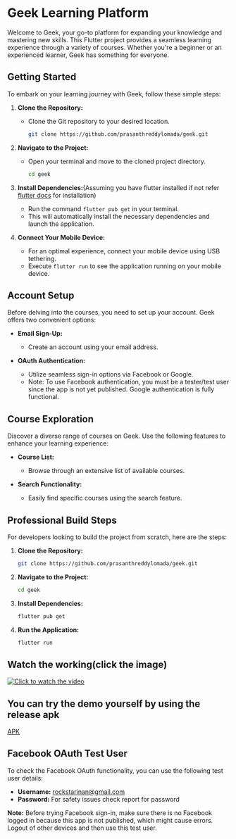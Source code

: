 # Geek Learning Platform

Welcome to Geek, your go-to platform for expanding your knowledge and mastering new skills. This Flutter project provides a seamless learning experience through a variety of courses. Whether you're a beginner or an experienced learner, Geek has something for everyone.

## Getting Started

To embark on your learning journey with Geek, follow these simple steps:

1. **Clone the Repository:**
   - Clone the Git repository to your desired location.

     ```bash
     git clone https://github.com/prasanthreddylomada/geek.git
     ```

2. **Navigate to the Project:**
   - Open your terminal and move to the cloned project directory.

     ```bash
     cd geek
     ```

3. **Install Dependencies:**(Assuming you have flutter installed if not refer [flutter docs](https://docs.flutter.dev/get-started/install/windows) for installation)
   - Run the command `flutter pub get` in your terminal.
   - This will automatically install the necessary dependencies and launch the application.

4. **Connect Your Mobile Device:**
   - For an optimal experience, connect your mobile device using USB tethering.
   - Execute `flutter run` to see the application running on your mobile device.

## Account Setup

Before delving into the courses, you need to set up your account. Geek offers two convenient options:

- **Email Sign-Up:**
  - Create an account using your email address.

- **OAuth Authentication:**
  - Utilize seamless sign-in options via Facebook or Google.
  - Note: To use Facebook authentication, you must be a tester/test user since the app is not yet published. Google authentication is fully functional.

## Course Exploration

Discover a diverse range of courses on Geek. Use the following features to enhance your learning experience:

- **Course List:**
  - Browse through an extensive list of available courses.

- **Search Functionality:**
  - Easily find specific courses using the search feature.

## Professional Build Steps

For developers looking to build the project from scratch, here are the steps:

1. **Clone the Repository:**
   ```bash
   git clone https://github.com/prasanthreddylomada/geek.git
    ```
2. **Navigate to the Project:**
    ```bash
   cd geek
    ```
3. **Install Dependencies:**
    ```bash
   flutter pub get
    ```
4. **Run the Application:**
    ```bash
   flutter run
    ```

## Watch the working(click the image)
[![Click to watch the video](https://live.staticflickr.com/65535/53386547824_5e25115b21_n.jpg)](https://rb.gy/ugnqu4)

## You can try the demo yourself by using the release apk
[APK](https://github.com/prasanthreddylomada/geek/blob/main/app-release.apk)

## Facebook OAuth Test User

To check the Facebook OAuth functionality, you can use the following test user details:

- **Username:** rockstarinan@gmail.com
- **Password:** For safety issues check report for password

**Note:** Before trying Facebook sign-in, make sure there is no Facebook logged in because this app is not published, which might cause errors. Logout of other devices and then use this test user.
